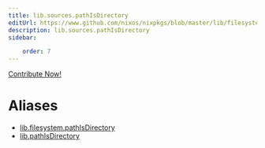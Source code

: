 ```yaml
---
title: lib.sources.pathIsDirectory
editUrl: https://www.github.com/nixos/nixpkgs/blob/master/lib/filesystem.nix#L77C21
description: lib.sources.pathIsDirectory
sidebar:

    order: 7
---
```


<a href="https://www.github.com/nixos/nixpkgs/blob/master/lib/filesystem.nix#L77C21">Contribute Now!</a>


# Aliases

- [lib.filesystem.pathIsDirectory](reference/lib/filesystem/lib-filesystem-pathIsDirectory)
- [lib.pathIsDirectory](reference/lib/lib-pathIsDirectory)


